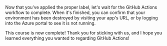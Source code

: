 Now that you've applied the proper label, let's wait for the GitHub Actions workflow to complete. When it's finished, you can confirm that your environment has been destroyed by visiting your app's URL, or by logging into the Azure portal to see it is not running.

This course is now complete! Thank you for sticking with us, and I hope you learned everything you wanted to regarding GitHub Actions!

